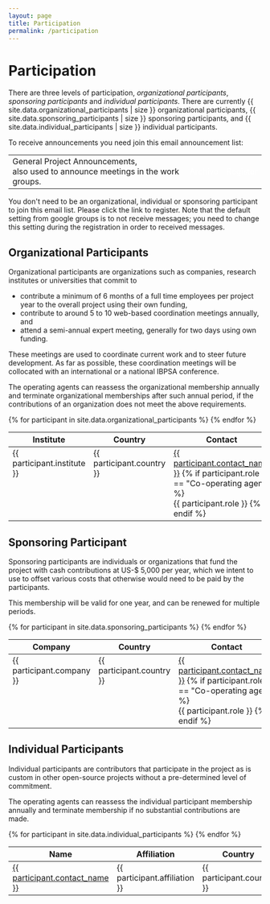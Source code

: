 ```yaml
---
layout: page
title: Participation
permalink: /participation
---
```


<h1>Participation</h1>

There are three levels of participation,
<em>organizational participants</em>,
<em>sponsoring participants</em> and
<em>individual participants</em>.
There are currently
{{ site.data.organizational_participants | size }} organizational participants,
{{ site.data.sponsoring_participants | size }} sponsoring participants, and
{{ site.data.individual_participants | size }} individual participants.


To receive announcements you need join this email announcement list:

<table>
<tr><td>
General Project Announcements,<br/>also used to announce meetings in the work groups.
</td><td>
<a class="btn btn-primary btn"
                style="color:white;text-decoration:none"
                href="https://github.com/ibpsa/modelica-working-group/wiki">
                Archive</a>
</td><td>
<a class="btn btn-primary btn"
                style="color:white;text-decoration:none"
                href="https://groups.google.com/g/ibpsa_modelica_working_group">
                Register</a>
</td></tr>
</table>

You don't need to be an
organizational, individual or sponsoring participant
to join this email list.
Please click the link to register.
Note that the default setting from google groups is to not receive messages; you need to change this setting
during the registration in order to received messages.


<h2>Organizational Participants</h2>

<p>
Organizational participants are organizations such as companies, research institutes or universities that commit to
</p>
<ul>
<li>
contribute a minimum of 6 months of a full time employees per project year to the overall project using their own funding,
</li>
<li>
contribute to around 5 to 10 web-based coordination meetings annually, and
</li>
<li>
attend a semi-annual expert meeting, generally for two days using own funding.
</li>
</ul>
<p>
These meetings are used to coordinate current work and to steer future development. As far as possible, these coordination meetings will be collocated with an international or a national IBPSA conference.
</p>
<p>
The operating agents can reassess the organizational membership annually and terminate organizational memberships after such annual period, if the contributions of an organization does not meet the above requirements.
</p>

<table class="table_with_header">
<colgroup>
<col width="70%" />
<col width="15%" />
<col width="15%" />
</colgroup>
<thead valign="bottom">
<tr>
<th>Institute</th>
<th>Country</th>
<th>Contact</th>
</tr>
</thead>
<tbody valign="top">
{% for participant in site.data.organizational_participants %}
<tr>
  <td>
  {{ participant.institute }}
  </td>
  <td>
  {{ participant.country }}
  </td>
  <td>
  <a href="mailto:{{ participant.contact_email }}">{{ participant.contact_name }}</a>
  {% if participant.role == "Co-operating agent" %}
  <br/>
  {{ participant.role }}
  {% endif %}
  </td>
</tr>
{% endfor %}
</tbody>
</table>

<h2>Sponsoring Participant</h2>

Sponsoring participants are individuals or organizations that fund the project
with cash contributions at US-$ 5,000 per year,
which we intent to use to offset various costs
that otherwise would need to be paid by the participants.

This membership will be valid for one year, and can be renewed for multiple periods.

<table class="table_with_header">
<colgroup>
<col width="70%" />
<col width="15%" />
<col width="15%" />
</colgroup>
<thead valign="bottom">
<tr>
<th>Company</th>
<th>Country</th>
<th>Contact</th>
</tr>
</thead>
<tbody valign="top">
{% for participant in site.data.sponsoring_participants %}
<tr>
  <td>
  {{ participant.company }}
  </td>
  <td>
  {{ participant.country }}
  </td>
  <td>
  <a href="mailto:{{ participant.contact_email }}">{{ participant.contact_name }}</a>
  {% if participant.role == "Co-operating agent" %}
  <br/>
  {{ participant.role }}
  {% endif %}
  </td>
</tr>
{% endfor %}
</tbody>
</table>

<h2>Individual Participants</h2>
<p>
Individual participants are contributors that participate in the project as is custom in other open-source projects without a pre-determined level of commitment.
</p>
<p>
The operating agents can reassess the individual participant membership annually and terminate membership if no substantial contributions are made.
</p>

<table class="table_with_header">
<thead valign="bottom">
<tr>
<th>Name</th>
<th>Affiliation</th>
<th>Country</th>
</tr>
</thead>
<tbody valign="top">
{% for participant in site.data.individual_participants %}
<tr>
  <td>
    <a href="mailto:{{ participant.contact_email }}">{{ participant.contact_name }}</a>
  </td>
  <td>
  {{ participant.affiliation }}
  </td>
  <td>
  {{ participant.country }}
  </td>
</tr>
{% endfor %}
</tbody>
</table>

